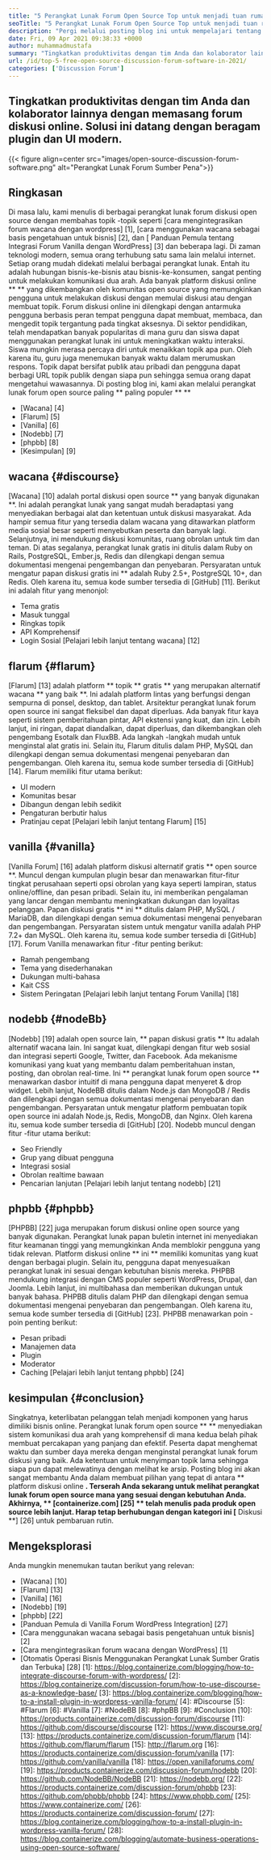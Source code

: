 ```yaml
---
title: "5 Perangkat Lunak Forum Open Source Top untuk menjadi tuan rumah mandiri pada tahun 2021" 
seoTitle: "5 Perangkat Lunak Forum Open Source Top untuk menjadi tuan rumah mandiri pada tahun 2021" 
description: "Pergi melalui posting blog ini untuk mempelajari tentang 5 perangkat lunak forum open source gratis yang mencakup wacana, flarum, vanilla, nodebb, dan phpBB." 
date: Fri, 09 Apr 2021 09:38:33 +0000
author: muhammadmustafa
summary: "Tingkatkan produktivitas dengan tim Anda dan kolaborator lainnya dengan memasang forum diskusi online. Solusi ini datang dengan beragam plugin dan UI modern." 
url: /id/top-5-free-open-source-discussion-forum-software-in-2021/
categories: ['Discussion Forum']
---
```


## Tingkatkan produktivitas dengan tim Anda dan kolaborator lainnya dengan memasang forum diskusi online. Solusi ini datang dengan beragam plugin dan UI modern.

{{< figure align=center src="images/open-source-discussion-forum-software.png" alt="Perangkat Lunak Forum Sumber Pena">}}


## **Ringkasan**
Di masa lalu, kami menulis di berbagai perangkat lunak forum diskusi open source dengan membahas topik -topik seperti [cara mengintegrasikan forum wacana dengan wordpress] [1], [cara menggunakan wacana sebagai basis pengetahuan untuk bisnis] [2], dan [ Panduan Pemula tentang Integrasi Forum Vanilla dengan WordPress] [3] dan beberapa lagi. Di zaman teknologi modern, semua orang terhubung satu sama lain melalui internet. Setiap orang mudah didekati melalui berbagai perangkat lunak. Entah itu adalah hubungan bisnis-ke-bisnis atau bisnis-ke-konsumen, sangat penting untuk melakukan komunikasi dua arah. Ada banyak platform diskusi online ** ** yang dikembangkan oleh komunitas open source yang memungkinkan pengguna untuk melakukan diskusi dengan memulai diskusi atau dengan membuat topik.
Forum diskusi online ini dilengkapi dengan antarmuka pengguna berbasis peran tempat pengguna dapat membuat, membaca, dan mengedit topik tergantung pada tingkat aksesnya. Di sektor pendidikan, telah mendapatkan banyak popularitas di mana guru dan siswa dapat menggunakan perangkat lunak ini untuk meningkatkan waktu interaksi. Siswa mungkin merasa percaya diri untuk menaikkan topik apa pun. Oleh karena itu, guru juga menemukan banyak waktu dalam merumuskan respons. Topik dapat bersifat publik atau pribadi dan pengguna dapat berbagi URL topik publik dengan siapa pun sehingga semua orang dapat mengetahui wawasannya. Di posting blog ini, kami akan melalui perangkat lunak forum open source paling ** paling populer ** **
  * [Wacana] [4]
  * [Flarum] [5]
  * [Vanilla] [6]
  * [Nodebb] [7]
  * [phpbb] [8]
  * [Kesimpulan] [9]

## wacana {#discourse}
[Wacana] [10] adalah portal diskusi open source ** yang banyak digunakan **. Ini adalah perangkat lunak yang sangat mudah beradaptasi yang menyediakan berbagai alat dan ketentuan untuk diskusi masyarakat. Ada hampir semua fitur yang tersedia dalam wacana yang ditawarkan platform media sosial besar seperti menyebutkan peserta dan banyak lagi. Selanjutnya, ini mendukung diskusi komunitas, ruang obrolan untuk tim dan teman. Di atas segalanya, perangkat lunak gratis ini ditulis dalam Ruby on Rails, PostgreSQL, Ember.js, Redis dan dilengkapi dengan semua dokumentasi mengenai pengembangan dan penyebaran. Persyaratan untuk mengatur papan diskusi gratis ini ** adalah Ruby 2.5+, PostgreSQL 10+, dan Redis. Oleh karena itu, semua kode sumber tersedia di [GitHub] [11].
Berikut ini adalah fitur yang menonjol:
  * Tema gratis
  * Masuk tunggal
  * Ringkas topik
  * API Komprehensif
  * Login Sosial
[Pelajari lebih lanjut tentang wacana] [12]

## flarum {#flarum}
[Flarum] [13] adalah platform ** topik ** gratis ** yang merupakan alternatif wacana ** yang baik **. Ini adalah platform lintas yang berfungsi dengan sempurna di ponsel, desktop, dan tablet. Arsitektur perangkat lunak forum open source ini sangat fleksibel dan dapat diperluas. Ada banyak fitur kaya seperti sistem pemberitahuan pintar, API ekstensi yang kuat, dan izin. Lebih lanjut, ini ringan, dapat diandalkan, dapat diperluas, dan dikembangkan oleh pengembang Esotalk dan FluxBB. Ada langkah -langkah mudah untuk menginstal alat gratis ini. Selain itu, Flarum ditulis dalam PHP, MySQL dan dilengkapi dengan semua dokumentasi mengenai penyebaran dan pengembangan. Oleh karena itu, semua kode sumber tersedia di [GitHub] [14].
Flarum memiliki fitur utama berikut:
  * UI modern
  * Komunitas besar
  * Dibangun dengan lebih sedikit
  * Pengaturan berbutir halus
  * Pratinjau cepat
[Pelajari lebih lanjut tentang Flarum] [15]

## vanilla {#vanilla}
[Vanilla Forum] [16] adalah platform diskusi alternatif gratis ** open source **. Muncul dengan kumpulan plugin besar dan menawarkan fitur-fitur tingkat perusahaan seperti opsi obrolan yang kaya seperti lampiran, status online/offline, dan pesan pribadi. Selain itu, ini memberikan pengalaman yang lancar dengan membantu meningkatkan dukungan dan loyalitas pelanggan. Papan diskusi gratis ** ini ** ditulis dalam PHP, MySQL / MariaDB, dan dilengkapi dengan semua dokumentasi mengenai penyebaran dan pengembangan. Persyaratan sistem untuk mengatur vanilla adalah PHP 7.2+ dan MySQL. Oleh karena itu, semua kode sumber tersedia di [GitHub] [17].
Forum Vanilla menawarkan fitur -fitur penting berikut:
  * Ramah pengembang
  * Tema yang disederhanakan
  * Dukungan multi-bahasa
  * Kait CSS
  * Sistem Peringatan
[Pelajari lebih lanjut tentang Forum Vanilla] [18]

## nodebb {#nodeBb}
[Nodebb] [19] adalah open source lain, ** papan diskusi gratis ** Itu adalah alternatif wacana lain. Ini sangat kuat, dilengkapi dengan fitur web sosial dan integrasi seperti Google, Twitter, dan Facebook. Ada mekanisme komunikasi yang kuat yang membantu dalam pemberitahuan instan, posting, dan obrolan real-time. Ini ** perangkat lunak forum open source ** menawarkan dasbor intuitif di mana pengguna dapat menyeret & drop widget. Lebih lanjut, NodeBB ditulis dalam Node.js dan MongoDB / Redis dan dilengkapi dengan semua dokumentasi mengenai penyebaran dan pengembangan. Persyaratan untuk mengatur platform pembuatan topik open source ini adalah Node.js, Redis, MongoDB, dan Nginx. Oleh karena itu, semua kode sumber tersedia di [GitHub] [20].
Nodebb muncul dengan fitur -fitur utama berikut:
  * Seo Friendly
  * Grup yang dibuat pengguna
  * Integrasi sosial
  * Obrolan realtime bawaan
  * Pencarian lanjutan
[Pelajari lebih lanjut tentang nodebb] [21]

## phpbb {#phpbb}
[PHPBB] [22] juga merupakan forum diskusi online open source yang banyak digunakan. Perangkat lunak papan buletin internet ini menyediakan fitur keamanan tinggi yang memungkinkan Anda memblokir pengguna yang tidak relevan. Platform diskusi online ** ini ** memiliki komunitas yang kuat dengan berbagai plugin. Selain itu, pengguna dapat menyesuaikan perangkat lunak ini sesuai dengan kebutuhan bisnis mereka. PHPBB mendukung integrasi dengan CMS populer seperti WordPress, Drupal, dan Joomla. Lebih lanjut, ini multibahasa dan memberikan dukungan untuk banyak bahasa. PHPBB ditulis dalam PHP dan dilengkapi dengan semua dokumentasi mengenai penyebaran dan pengembangan. Oleh karena itu, semua kode sumber tersedia di [GitHub] [23].
PHPBB menawarkan poin -poin penting berikut:
  * Pesan pribadi
  * Manajemen data
  * Plugin
  * Moderator
  * Caching
[Pelajari lebih lanjut tentang phpbb] [24]

## kesimpulan {#conclusion}
Singkatnya, keterlibatan pelanggan telah menjadi komponen yang harus dimiliki bisnis online. Perangkat lunak forum open source ** ** menyediakan sistem komunikasi dua arah yang komprehensif di mana kedua belah pihak membuat percakapan yang panjang dan efektif. Peserta dapat menghemat waktu dan sumber daya mereka dengan menginstal perangkat lunak forum diskusi yang baik. Ada ketentuan untuk menyimpan topik lama sehingga siapa pun dapat melewatinya dengan melihat ke arsip. Posting blog ini akan sangat membantu Anda dalam membuat pilihan yang tepat di antara ** platform diskusi online **. Terserah Anda sekarang untuk melihat perangkat lunak forum open source mana yang sesuai dengan kebutuhan Anda.
Akhirnya, ** [containerize.com] [25] ** telah menulis pada produk open source lebih lanjut. Harap tetap berhubungan dengan kategori ini [** Diskusi **] [26] untuk pembaruan rutin.

## Mengeksplorasi
Anda mungkin menemukan tautan berikut yang relevan:
  * [Wacana] [10]
  * [Flarum] [13]
  * [Vanilla] [16]
  * [Nodebb] [19]
  * [phpbb] [22]
  * [Panduan Pemula di Vanilla Forum WordPress Integration] [27]
  * [Cara menggunakan wacana sebagai basis pengetahuan untuk bisnis] [2]
  * [Cara mengintegrasikan forum wacana dengan WordPress] [1]
  * [Otomatis Operasi Bisnis Menggunakan Perangkat Lunak Sumber Gratis dan Terbuka] [28]
[1]: https://blog.containerize.com/blogging/how-to-integrate-discourse-forum-with-wordpress/
[2]: https://blog.containerize.com/discussion-forum/how-to-use-discourse-as-a-knowledge-base/
[3]: https://blog.containerize.com/blogging/how-to-a-install-plugin-in-wordpress-vanilla-forum/
[4]: #Discourse
[5]: #Flarum
[6]: #Vanilla
[7]: #NodeBB
[8]: #phpBB
[9]: #Conclusion
[10]: https://products.containerize.com/discussion-forum/discourse
[11]: https://github.com/discourse/discourse
[12]: https://www.discourse.org/
[13]: https://products.containerize.com/discussion-forum/flarum
[14]: https://github.com/flarum/flarum
[15]: http://flarum.org
[16]: https://products.containerize.com/discussion-forum/vanilla
[17]: https://github.com/vanilla/vanilla
[18]: https://open.vanillaforums.com/
[19]: https://products.containerize.com/discussion-forum/nodebb
[20]: https://github.com/NodeBB/NodeBB
[21]: https://nodebb.org/
[22]: https://products.containerize.com/discussion-forum/phpbb
[23]: https://github.com/phpbb/phpbb
[24]: https://www.phpbb.com/
[25]: https://www.containerize.com/
[26]: https://products.containerize.com/discussion-forum/
[27]: https://blog.containerize.com/blogging/how-to-a-install-plugin-in-wordpress-vanilla-forum/
[28]: https://blog.containerize.com/blogging/automate-business-operations-using-open-source-software/
